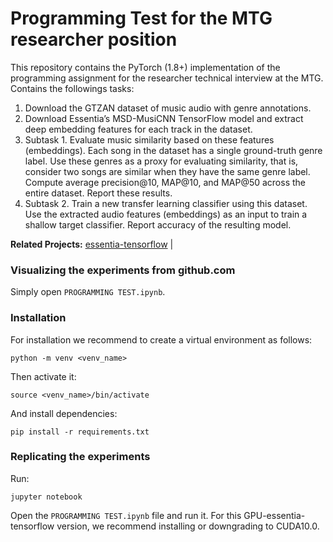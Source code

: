 #  Programming Test for the MTG researcher position

This repository contains the PyTorch (1.8+) implementation of the programming assignment for the researcher technical interview at the MTG. Contains the followings tasks:

1. Download the GTZAN dataset of music audio with genre annotations. 
2. Download Essentia’s MSD-MusiCNN TensorFlow model and extract deep embedding features for each track in the dataset.
3. Subtask 1. Evaluate music similarity based on these features (embeddings). Each song in the dataset has a single ground-truth genre label. Use these genres as a proxy for evaluating similarity, that is, consider two songs are similar when they have the same genre label. Compute average precision@10, MAP@10, and MAP@50 across the entire dataset. Report these results.
4. Subtask 2. Train a new transfer learning classifier using this dataset. Use the extracted audio features (embeddings) as an input to train a shallow target classifier. Report accuracy of the resulting model.

__Related Projects:__ [essentia-tensorflow](https://https://essentia.upf.edu/) |

### Visualizing the experiments from github.com
Simply open ```PROGRAMMING TEST.ipynb```.
### Installation

For installation we recommend to create a virtual environment as follows:
```
python -m venv <venv_name>
```
Then activate it:
```
source <venv_name>/bin/activate
```
And install dependencies:
```
pip install -r requirements.txt
```

### Replicating the experiments
Run:
```
jupyter notebook
```
Open the ```PROGRAMMING TEST.ipynb``` file and run it. For this GPU-essentia-tensorflow version, we recommend installing or downgrading to CUDA10.0.
